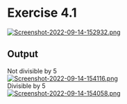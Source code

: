 # Exercise 4.1
[![Screenshot-2022-09-14-152932.png](https://i.postimg.cc/qqrChFxX/Screenshot-2022-09-14-152932.png)](https://postimg.cc/Vr7N2DTd)

## Output
Not divisible by 5 </br>
[![Screenshot-2022-09-14-154116.png](https://i.postimg.cc/7LZRjgfq/Screenshot-2022-09-14-154116.png)](https://postimg.cc/QFvSTKQz)</br>
Divisible by 5</br>
[![Screenshot-2022-09-14-154058.png](https://i.postimg.cc/L8XBpvBQ/Screenshot-2022-09-14-154058.png)](https://postimg.cc/56hF5Br8)</br>